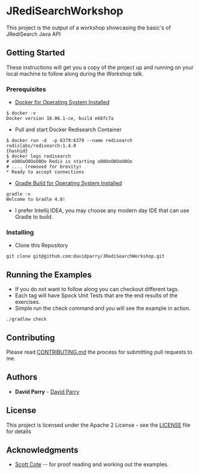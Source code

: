 # JRediSearchWorkshop

This project is the output of a workshop showcasing the basic's of JRediSearch Java API

## Getting Started

These instructions will get you a copy of the project up and running on your local machine to follow along during the Workshop talk.

### Prerequisites

- [Docker for Operating System Installed](https://docs.docker.com/ee/end-to-end-install "Link to Docker EE page")
```
$ docker -v
Docker version 18.06.1-ce, build e68fc7a
```
- Pull and start Docker Redisearch Container
```
$ docker run -d  -p 6379:6379 --name redisearch redislabs/redisearch:1.4.0 
{hashid}
$ docker logs redisearch
# oO0OoO0OoO0Oo Redis is starting oO0OoO0OoO0Oo
# .... (removed for brevity)
* Ready to accept connections

```
- [Gradle Build for Operating System Installed](https://services.gradle.org/distributions/gradle-4.8-all.zip "Gradle Distributions")
```
gradle -v
Welcome to Gradle 4.8!
```
- I prefer Intellij IDEA, you may choose any modern day IDE that can use Gradle to build. 

### Installing
- Clone this Repository
```
git clone git@github.com:davidparry/JRediSearchWorkshop.git
```

## Running the Examples

* If you do not want to follow along you can checkout different tags.
* Each tag will have Spock Unit Tests that are the end results of the exercises.
* Simple run the check command and you will see the example in action.
```
./gradlew check
```

## Contributing

Please read [CONTRIBUTING.md](https://github.com/davidparry/JRediSearchWorkshop/blob/master/CONTRIBUTING.md)  the process for submitting pull requests to me.

## Authors

* **David Parry** -  [David Parry](http://www.davidparry.com)

## License

This project is licensed under the Apache 2 License - see the [LICENSE](https://github.com/davidparry/JRediSearchWorkshop/blob/master/LICENSE) file for details

## Acknowledgments

* [Scott Cote](http://www.linkedin.com/in/scottccote) -- for proof reading and working out the examples.
